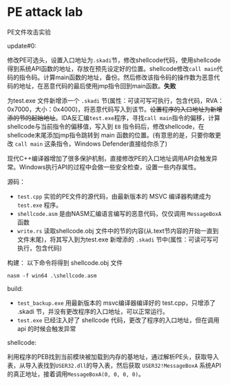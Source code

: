 # PE attack lab

PE文件攻击实验

update#0:

修改PE可选头，设置入口地址为`.skadi`节，修改shellcode代码，使用shellcode得到系统API函数的地址，存放在预先设定好的位置。shellcode修改`call main`代码的指令码。计算main函数的地址，备份。然后修改该指令码的操作数为恶意代码的地址，在恶意代码的最后使用jmp指令回到main函数。**失败**

为test.exe 文件新增添一个 `.skadi` 节(属性：可读可写可执行，包含代码，RVA：0x7000，大小：0x4000)，将恶意代码写入到该节。~~设置程序的入口地址为新增添的节的起始地址~~。IDA反汇编`test.exe`程序，寻找`call main`指令的偏移，计算shellcode与当前指令的偏移值，写入到 `E8` 指令码后，修改shellcode，在shellcode末尾添加jmp指令跳转到 main 函数的位置。(有意思的是，只要你敢更改 `call main` 这条指令，Windows Defender直接给你杀了)

现代C++编译器增加了很多保护机制，直接修改PE的入口地址调用API会触发异常。Windows执行API的过程中会做一些安全检查，设置一些内存属性。

源码：
- `test.cpp` 实验的PE文件的源代码，由最新版本的 MSVC 编译器构建成为 `test.exe` 程序。
- `shellcode.asm` 是由NASM汇编语言编写的恶意代码，仅仅调用 `MessageBoxA` 函数
- `write.rs` 读取shellcode.obj 文件中的节的内容(从.text节内容的开始一直到文件末尾)，将其写入到为test.exe 新增添的 `.skadi` 节中(属性：可读可写可执行，包含代码)

构建：
以下命令将得到 shellcode.obj 文件
```
nasm -f win64 .\shellcode.asm
```

build:

- `test_backup.exe` 用最新版本的 msvc编译器编译好的 test.cpp，只增添了 .skadi 节，并没有更改程序的入口地址，可以正常运行。 
- `test.exe` 已经注入好了 shellcode 代码，更改了程序的入口地址，但在调用api 的时候会触发异常

shellcode:

利用程序的PEB找到当前模块被加载到内存的基地址，通过解析PE头，获取导入表，从导入表找到`USER32.dll`的导入表，然后获取 `USER32!MessageBoxA` 系统API的真正地址，接着调用`MessageBoxA(0, 0, 0, 0)`。